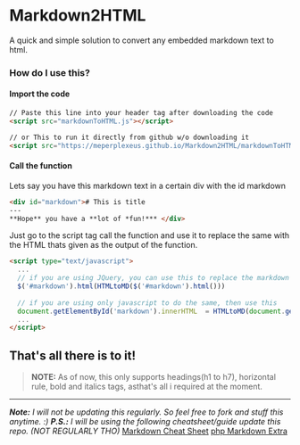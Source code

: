 # Markdown2HTML
A quick and simple solution to convert any embedded markdown text to html.

### How do I use this?
#### Import the code
```html
// Paste this line into your header tag after downloading the code
<script src="markdownToHTML.js"></script>

// or This to run it directly from github w/o downloading it
<script src="https://meperplexeus.github.io/Markdown2HTML/markdownToHTML.js"></script>
```

#### Call the function
Lets say you have this markdown text in a certain div with the id markdown
```html
<div id="markdown"># This is title
---
**Hope** you have a **lot of *fun!*** </div>
```
Just go to the script tag call the function and use it to replace the same with the HTML thats given as the output of the function.
```html
<script type="text/javascript">
  ...
  // if you are using JQuery, you can use this to replace the markdown div's content with HTML
  $('#markdown').html(HTMLtoMD($('#markdown').html()))
  
  // if you are using only javascript to do the same, then use this
  document.getElementById('markdown').innerHTML  = HTMLtoMD(document.getElementById('markdown').innerHTML);
  ...
</script>
```
## That's all there is to it!

> **NOTE:**
> As of now, this only supports headings(h1 to h7), horizontal rule, bold and italics tags, asthat's all i required at the moment.
---

***Note:** I will not be updating this regularly. So feel free to fork and stuff this anytime. :)*
***P.S.:** I will be using the following cheatsheet/guide update this repo. (NOT REGULARLY THO)*
[Markdown Cheat Sheet](https://www.markdownguide.org/cheat-sheet/)
[php Markdown Extra](https://michelf.ca/projects/php-markdown/extra/)
